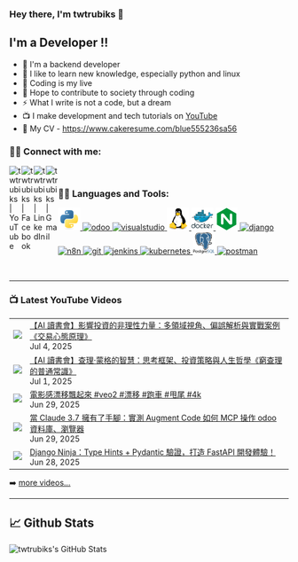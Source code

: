 ### Hey there, I'm twtrubiks 👋

## I'm a Developer !!

- 🔭 I'm a backend developer
- 🌱 I like to learn new knowledge, especially python and linux
- 👯 Coding is my live
- 🥅 Hope to contribute to society through coding
- ⚡  What I write is not a code, but a dream
- 📺 I make development and tech tutorials on [YouTube](https://www.youtube.com/user/blue524326)
- 🔭 My CV - https://www.cakeresume.com/blue555236sa56

### 🙋‍♂️ Connect with me:

[<img align="left" alt="twtrubiks | YouTube" width="22px" src="https://cdn.jsdelivr.net/npm/simple-icons@v3/icons/youtube.svg" />][youtube]
[<img align="left" alt="twtrubiks | Facebook" width="22px" src="https://cdn.jsdelivr.net/npm/simple-icons@v3/icons/facebook.svg" />][facebook]
[<img align="left" alt="twtrubiks | LinkedIn" width="22px" src="https://cdn.jsdelivr.net/npm/simple-icons@v3/icons/linkedin.svg" />][linkedin]
[<img align="left" alt="twtrubiks | Gmail" width="22px" src="https://cdn.jsdelivr.net/npm/simple-icons@v3/icons/gmail.svg" />][gmail]

<br />

### 👨‍💻 Languages and Tools:

<p align="left"> <a href="https://www.python.org" target="_blank"> <img src="https://raw.githubusercontent.com/devicons/devicon/master/icons/python/python-original.svg" alt="python" width="40" height="40"/> <a href="https://www.odoo.com/" target="_blank"> <img src="https://upload.wikimedia.org/wikipedia/commons/thumb/5/50/Odoo_logo.svg/320px-Odoo_logo.svg.png" alt="odoo" width="65" height="40"/> </a> <a href="https://code.visualstudio.com/" target="_blank"> <img src="https://upload.wikimedia.org/wikipedia/commons/thumb/9/9a/Visual_Studio_Code_1.35_icon.svg/240px-Visual_Studio_Code_1.35_icon.svg.png" alt="visualstudio" width="40" height="40"/> </a> <a href="https://www.linux.org/" target="_blank"> <img src="https://raw.githubusercontent.com/devicons/devicon/master/icons/linux/linux-original.svg" alt="linux" width="40" height="40"/> <a href="https://www.docker.com/" target="_blank"> <img src="https://raw.githubusercontent.com/devicons/devicon/master/icons/docker/docker-original-wordmark.svg" alt="docker" width="40" height="40"/> </a> </a> <a href="https://www.nginx.com" target="_blank"> <img src="https://raw.githubusercontent.com/devicons/devicon/master/icons/nginx/nginx-original.svg" alt="nginx" width="40" height="40"/> </a> </a> <a href="https://www.djangoproject.com/" target="_blank"> <img src="https://upload.wikimedia.org/wikipedia/commons/7/75/Django_logo.svg" alt="django" width="40" height="40"/> </a> <a href="[https://flask.palletsprojects.com/](https://upload.wikimedia.org/wikipedia/commons/5/53/N8n-logo-new.svg)" target="_blank"> <img src="https://upload.wikimedia.org/wikipedia/commons/5/53/N8n-logo-new.svg" alt="n8n" width="40" height="40"/> </a> <a href="https://git-scm.com/" target="_blank"> <img src="https://www.vectorlogo.zone/logos/git-scm/git-scm-icon.svg" alt="git" width="40" height="40"/> </a> <a href="https://www.jenkins.io" target="_blank"> <img src="https://www.vectorlogo.zone/logos/jenkins/jenkins-icon.svg" alt="jenkins" width="40" height="40"/> </a> <a href="https://kubernetes.io" target="_blank"> <img src="https://www.vectorlogo.zone/logos/kubernetes/kubernetes-icon.svg" alt="kubernetes" width="40" height="40"/> </a> <a href="https://www.postgresql.org" target="_blank"> <img src="https://raw.githubusercontent.com/devicons/devicon/master/icons/postgresql/postgresql-original-wordmark.svg" alt="postgresql" width="40" height="40"/> </a> <a href="https://postman.com" target="_blank"> <img src="https://www.vectorlogo.zone/logos/getpostman/getpostman-icon.svg" alt="postman" width="40" height="40"/> </a> </p>

<br />

---

### 📺 Latest YouTube Videos

<table>
    <tbody>
<!-- YOUTUBE:START --><tr><td><a href="https://www.youtube.com/watch?v=6Ap9kCYZYrY"><img width="140px" src="https://i.ytimg.com/vi/6Ap9kCYZYrY/mqdefault.jpg"></a></td>
<td><a href="https://www.youtube.com/watch?v=6Ap9kCYZYrY">【AI 讀書會】影響投資的非理性力量：多領域視角、偏誤解析與實戰案例《交易心態原理》</a><br/>Jul 4, 2025</td></tr>
<tr><td><a href="https://www.youtube.com/watch?v=bvKTd1f8BBc"><img width="140px" src="https://i.ytimg.com/vi/bvKTd1f8BBc/mqdefault.jpg"></a></td>
<td><a href="https://www.youtube.com/watch?v=bvKTd1f8BBc">【AI 讀書會】查理·蒙格的智慧：思考框架、投資策略與人生哲學《窮查理的普通常識》</a><br/>Jul 1, 2025</td></tr>
<tr><td><a href="https://www.youtube.com/shorts/KiEPvdjmZ2A"><img width="140px" src="https://i.ytimg.com/vi/KiEPvdjmZ2A/mqdefault.jpg"></a></td>
<td><a href="https://www.youtube.com/shorts/KiEPvdjmZ2A">電影感漂移飄起來  #veo2 #漂移 #跑車 #甩尾 #4k</a><br/>Jun 29, 2025</td></tr>
<tr><td><a href="https://www.youtube.com/watch?v=dmiQ0zNe-JE"><img width="140px" src="https://i.ytimg.com/vi/dmiQ0zNe-JE/mqdefault.jpg"></a></td>
<td><a href="https://www.youtube.com/watch?v=dmiQ0zNe-JE">當 Claude 3.7 擁有了手腳：實測 Augment Code 如何 MCP 操作 odoo 資料庫、瀏覽器</a><br/>Jun 29, 2025</td></tr>
<tr><td><a href="https://www.youtube.com/watch?v=4mPPDdVHxIg"><img width="140px" src="https://i.ytimg.com/vi/4mPPDdVHxIg/mqdefault.jpg"></a></td>
<td><a href="https://www.youtube.com/watch?v=4mPPDdVHxIg">Django Ninja：Type Hints + Pydantic 驗證，打造 FastAPI 開發體驗！</a><br/>Jun 28, 2025</td></tr>
<!-- YOUTUBE:END -->
    </tbody>
</table>

➡️ [more videos...](https://www.youtube.com/user/blue524326)

---

## 📈 Github Stats

<p align="left">
  <img align="left" alt="twtrubiks's GitHub Stats" src="https://github-readme-stats.vercel.app/api?username=twtrubiks&show_icons=true&hide_border=true" />
</p>

[youtube]: https://www.youtube.com/user/blue524326
[linkedin]: https://www.linkedin.com/in/twtrubiks-a09330145/
[facebook]: https://www.facebook.com/TWTRubiks
[gmail]: mailto:twtrubiks@gmail.com
